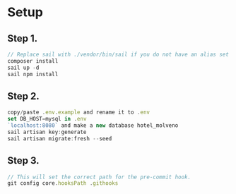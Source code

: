 # Setup

## Step 1.

```js
// Replace sail with ./vendor/bin/sail if you do not have an alias set up.
composer install
sail up -d
sail npm install
```

## Step 2.

```js
copy/paste .env.example and rename it to .env
set DB_HOST=mysql in .env
`localhost:8080` and make a new database hotel_molveno
sail artisan key:generate
sail artisan migrate:fresh --seed
```

## Step 3.

```js
// This will set the correct path for the pre-commit hook.
git config core.hooksPath .githooks
```
